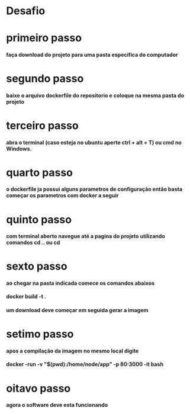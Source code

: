 # Desafio

#  primeiro passo 
####  faça download do projeto para uma pasta especifica do computador

#  segundo passo
#### baixe o arquivo dockerfile do repositorio e coloque na mesma pasta do projeto

# terceiro passo
####  abra o terminal (caso esteja no ubuntu aperte ctrl + alt + T) ou cmd no Windows.

# quarto passo
#### o dockerfile ja possui alguns parametros de configuração então basta começar os parametros com docker a seguir

# quinto passo 
#### com terminal aberto  navegue até a pagina do projeto utilizando comandos cd .. ou cd<pasta>

# sexto passo 
#### ao chegar na pasta indicada comece os comandos abaixos

#### docker build -t <nomeDaImagem> .

#### um download deve começar em seguida gerar a imagem

# setimo passo
#### apos a compilação da imagem no mesmo local digite 
#### docker -run -v "$(pwd):/home/node/app" -p 80:3000 -it <nomeDaImagem> bash

# oitavo passo 

#### agora o software deve esta funcionando

